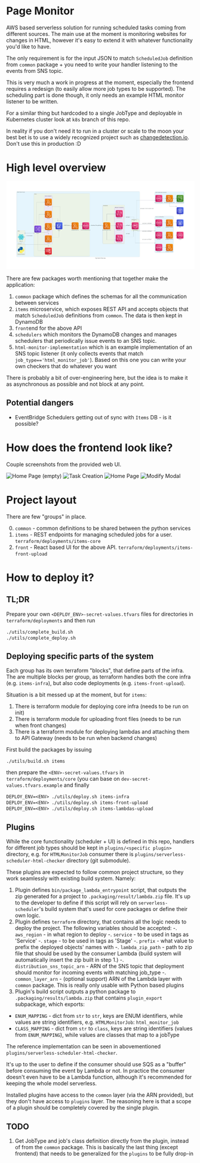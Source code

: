 # Page Monitor

AWS based serverless solution for running scheduled tasks coming from different sources.
The main use at the moment is monitoring websites for changes in HTML, however it's easy to extend it with whatever functionality you'd like to have.

The only requirement is for the input JSON to match `ScheduledJob` definition from `common` package + you need to write your handler listening to the events from SNS topic.

This is very much a work in progress at the moment, especially the frontend requires a redesign (to easily allow more job types to be supported).
The scheduling part is done though, it only needs an example HTML monitor listener to be written.

For a similar thing but hardcoded to a single JobType and deployable in Kubernetes cluster look at `k8s` branch of this repo.

In reality if you don't need it to run in a cluster or scale to the moon your best bet is to use a widely recognized project such as [changedetection.io](https://github.com/dgtlmoon/changedetection.io).
Don't use this in production :D

# High level overview

![High Level Overview](docs/diagrams/created/high_level_overview.png?raw=true "High Level Overview")

There are few packages worth mentioning that together make the application:

1. `common` package which defines the schemas for all the communication between services
2. `items` microservice, which exposes REST API and accepts objects that match `ScheduledJob` definitions from `common`.
   The data is then kept in DynamoDB
3. `front`end for the above API
4. `schedulers` which monitors the DynamoDB changes and manages schedulers that periodically issue events to an SNS topic.
5. `html-monitor-implementation` which is an example implementation of an SNS topic listener (it only collects events that match `job_type=='html_monitor_job'`).
   Based on this one you can write your own checkers that do whatever you want

There is probably a bit of over-engineering here, but the idea is to make it as asynchronous as possible and not block at any point.

## Potential dangers

- EventBridge Schedulers getting out of sync with `Items` DB - is it possible?

# How does the frontend look like?

Couple screenshots from the provided web UI.

![Home Page (empty)](docs/static/front/home.png?raw=true "Home Page (empty)")
![Task Creation](docs/static/front/create.png?raw=true "Task Creation")
![Home Page](docs/static/front/added.png?raw=true "Home Page")
![Modify Modal](docs/static/front/modify.png?raw=true "Modify Modal")

# Project layout

There are few "groups" in place.

0. `common` - common definitions to be shared between the python services
1. `items` - REST endpoints for managing scheduled jobs for a user. `terraform/deployments/items-core`
2. `front` - React based UI for the above API. `terraform/deployments/items-front-upload`

# How to deploy it?

## TL;DR

Prepare your own `<DEPLOY_ENV>-secret-values.tfvars` files for directories in `terraform/deployments` and then run

```
./utils/complete_build.sh
./utils/complete_deploy.sh
```

## Deploying specific parts of the system

Each group has its own terraform "blocks", that define parts of the infra.
The are multiple blocks per group, as terraform handles both the core infra (e.g. `items-infra`), but also code deployments (e.g. `items-front-upload`).

Situation is a bit messed up at the moment, but for `items`:

1. There is terraform module for deploying core infra (needs to be run on init)
2. There is terraform module for uploading front files (needs to be run when front changes)
3. There is a terraform module for deploying lambdas and attaching them to API Gateway (needs to be run when backend changes)

First build the packages by issuing

```
./utils/build.sh items
```

then prepare the `<ENV>-secret-values.tfvars` in `terraform/deployments/core` (you can base on `dev-secret-values.tfvars.example` and finally

```
DEPLOY_ENV=<ENV> ./utils/deploy.sh items-infra
DEPLOY_ENV=<ENV> ./utils/deploy.sh items-front-upload
DEPLOY_ENV=<ENV> ./utils/deploy.sh items-lambdas-upload
```

## Plugins

While the core functionality (scheduler + UI) is defined in this repo, handlers for different job types should be kept in `plugins/<specific plugin>` directory, e.g. for `HTMLMonitorJob` consumer there is `plugins/serverless-scheduler-html-checker` directory (git submodule).

These plugins are expected to follow common project structure, so they work seamlessly with existing build system.
Namely:

1. Plugin defines `bin/package_lambda_entrypoint` script, that outputs the zip generated for a project to `.packaging/result/lambda.zip` file. It's up to the developer to define if this script will rely on `serverless-scheduler`'s build system that's used for core packages or define their own logic.
2. Plugin defines `terraform` directory, that contains all the logic needs to deploy the project.
   The following variables should be accepted:
   -. `aws_region` - in what region to deploy
   -. `service` - to be used in tags as 'Service'
   -. `stage` - to be used in tags as 'Stage'
   -. `prefix` - what value to prefix the deployed objects' names with
   -. `lambda_zip_path` - path to zip file that should be used by the consumer Lambda (build system will automatically insert the zip built in step 1.)
   -. `distribution_sns_topic_arn` - ARN of the SNS topic that deployment should monitor for incoming events with matching job_type
   -. `common_layer_arn` - (optional support) ARN of the Lambda layer with `common` package. This is really only usable with Python based plugins
3. Plugin's build script outputs a python package to `.packaging/results/lambda.zip` that contains `plugin_export` subpackage, which exports:

- `ENUM_MAPPING` - dict from `str` to `str`, keys are ENUM identifiers, while values are string identifiers, e.g. `HTMLMonitorJob`: `html_monitor_job`
- `CLASS_MAPPING` - dict from `str` to `class`, keys are string identifiers (values from `ENUM_MAPPING`), while values are classes that map to a jobType

The reference implementation can be seen in abovementioned `plugins/serverless-scheduler-html-checker`.

It's up to the user to define if the consumer should use SQS as a "buffer" before consuming the event by Lambda or not.
In practice the consumer doesn't even have to be a Lambda function, although it's recommended for keeping the whole model serverless.

Installed plugins have access to the `common` layer (via the ARN provided), but they don't have access to `plugins` layer.
The reasoning here is that a scope of a plugin should be completely covered by the single plugin.

## TODO

1. Get JobType and job's class definition directly from the plugin, instead of from the `common` package.
   This is basically the last thing (except frontend) that needs to be generalized for the `plugins` to be fully drop-in
